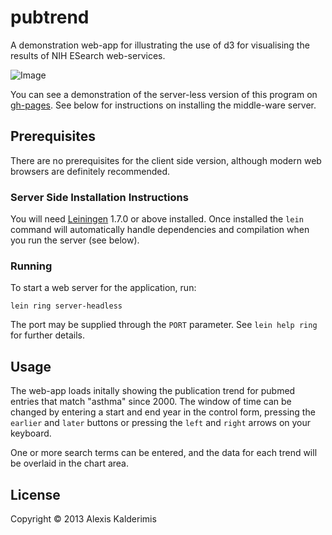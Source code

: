 # pubtrend

A demonstration web-app for illustrating the use of d3 for
visualising the results of NIH ESearch web-services.

![Image](../master/resources/pubtrend.png?raw=true)

You can see a demonstration of the server-less version of this
program on [gh-pages][2]. See below for instructions on
installing the middle-ware server.

[2]: http://alexkalderimis.github.io/pubtrend

## Prerequisites

There are no prerequisites for the client side version, although
modern web browsers are definitely recommended.

### Server Side Installation Instructions

You will need [Leiningen][1] 1.7.0 or above installed. Once
installed the `lein` command will automatically handle
dependencies and compilation when you run the server (see below).

[1]: https://github.com/technomancy/leiningen

### Running

To start a web server for the application, run:

    lein ring server-headless

The port may be supplied through the `PORT` parameter. See `lein
help ring` for further details.

## Usage

The web-app loads initally showing the publication trend for
pubmed entries that match "asthma" since 2000. The window of time
can be changed by entering a start and end year in the control
form, pressing the `earlier` and `later` buttons or pressing the
`left` and `right` arrows on your keyboard.

One or more search terms can be entered, and the data for each
trend will be overlaid in the chart area.

## License

Copyright © 2013 Alexis Kalderimis
